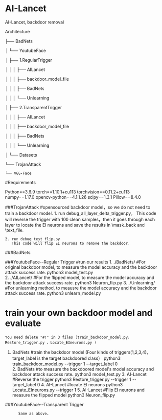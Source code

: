 # AI-Lancet

AI-Lancet, backdoor removal

Architecture

├── BadNets 

│   └── YoutubeFace  

│       ├── 1.RegularTrigger

│   │   │      ├── AILancet

│   │   │      ├── backdoor_model_file

│   │   │      ├── BadNets

│   │   │      └── Unlearning

│       ├── 2.TransparentTrigger

│   │   │      ├── AILancet

│   │   │      ├── backdoor_model_file

│   │   │      ├── BadNets

│   │   │      └── Unlearning

│       └── Datasets

└── TrojanAttack  

    └── VGG-Face
	
	
#Requirements

Python==3.6.9
torch==1.10.1+cu113
torchvision==0.11.2+cu113
numpy==1.17.0
opencv-python==4.1.1.26
scipy==1.3.1
Pillow==8.4.0
	
###TrojanAttack
    #opensourced backdoor model，so we do not need to train a backdoor model.
    1. run debug_all_layer_delta_trigger.py，
       This code will reverse the trigger with 100 clean samples，then it goes through each layer to locate the EI neurons and save the results in \mask_back and \text_file.

    2. run debug_test_flip.py
       This code will flip EI neurons to remove the backdoor.

###BadNets		

###YoutubeFace--Regular Trigger
    #run our results
	1. ./BadNets/    #For original backdoor model, to measure the model accuracy and the backdoor attack success rate.
	    python3 model_test.py  
	2. ./AILancet/   #For the flipped model, to measure the model accuracy and the backdoor attack success rate.
	    python3 Neuron_flip.py
	3. ./Unlearning/ #For unlearning method, to meausre the model accuracy and the backdoor attack success rate.
	    python3 unlearn_model.py 

# train your own backdoor model and evaluate	
	You need delete "#!" in 3 files (train_backdoor_model.py，Restore_trigger.py ，Locate_EIneurons.py )
  1. BadNets #train the backdoor model
	   (Four kinds of triggers(1,2,3,4)，target_label is the target backdoored class）
	    python3 train_backdoor_model.py --trigger 1 --target_label 0  
	2. BadNets #to measure the backdoored model's model accuracy and backdoor attack success rate.
	    python3 model_test.py
	3.  AI-Lancet #Reverse the trigger
	    python3 Restore_trigger.py --trigger 1 --target_label 0
	4.  AI-Lancet #locate EI neurons
	    python3 Locate_EIneurons.py --trigger 1
	5.  AI-Lancet #Flip EI neurons and measure the flipped model 
		python3 Neuron_flip.py	
		

###YoutubeFace--Transparent Trigger
		
          Same as above.

